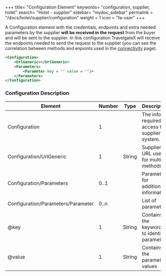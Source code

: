 +++
title= "Configuration Element"
keywords= "configuration, supplier, hotel"
search= "Hotel - supplier"
sidebar= "mydoc_sidebar"
permalink = "/docs/hotel/supplier/configuration"
weight = 1
icon = "fa-user"
+++

A Configuration element with the credentials, endpoints and extra needed parameters by the supplier **will be received in the request** from the buyer and will be sent to the supplier. In this configuration TravelgateX will receive the endpoints needed to send the request to the supplier (you can see the correlation between methods and enpoints used in the [connectivity](/connectiontypessellers/hotelpullsellers/how-to-guides/connectivity/) page).

~~~xml
<Configuration>
    <UrlGeneric></UrlGeneric>
    <Parameters>
        <Parameter key = "" value = ""/>
    </Parameters>
</Configuration>
~~~

### Configuration Description

| **Element**                          | **Number** | **Type** | **Description** |
| ------------------------------------ | ---------- | -------- | --------------- |
| Configuration                        | 1          |          | The info required to access the supplier's system. |
| Configuration/UrlGeneric             | 1       | String   | Supplier URL used for multiple methods.|
| Configuration/Parameters             | 0..1       |          | Parameters for additional information. |
| Configuration/Parameters/Parameter   | 0..n       |          | List of parameters. |
| @key                                 | 1          | String   | Contains the keyword/Id to identify a parameter. |
| @value                               | 1          | String   | Contains the parameter values |